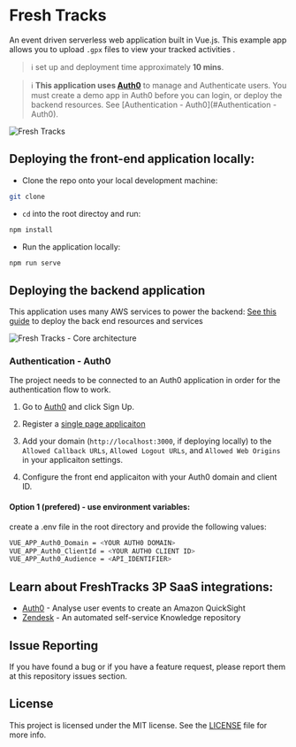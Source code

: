 # Fresh Tracks 
An event driven serverless web application built in Vue.js. This example app allows you to upload `.gpx` files to view your tracked activities .

> :information_source:  set up and deployment time approximately **10 mins**.

> :information_source: **This application uses [Auth0](https://auth0.com/signup)** to manage and Authenticate users. You must create a demo app in Auth0 before you can login, or deploy the backend resources. See [Authentication - Auth0](#Authentication - Auth0).



![Fresh Tracks](/public/images/FTfrontPage.png "Fresh Tracks")


## Deploying the front-end application locally:

- Clone the repo onto your local development machine:
```bash
git clone
 ```
- `cd` into the root directoy and run:

```bash
npm install
```

- Run the application locally:

```bash
npm run serve
```


## Deploying the backend application
This application uses many AWS services to power the backend: [See this guide](/backend/FreshTracks/) to deploy the back end resources and services

![Fresh Tracks - Core architecture](/public/images/architecture1.png "Fresh Tracks")


### Authentication - Auth0
The project needs to be connected to an Auth0 application in order for the authentication flow to work.

1. Go to [Auth0](https://auth0.com/signup) and click Sign Up.
1. Register a [single page applicaiton](https://auth0.com/docs/dashboard/guides/applications/register-app-spa)
1. Add your domain (`http://localhost:3000`, if deploying locally) to the `Allowed Callback URLs`, `Allowed Logout URLs`, and `Allowed Web Origins` in your applicaiton settings.

1. Configure the front end applicaiton with your Auth0 domain and client ID.
#### Option 1 (prefered) - use environment variables:
create a .env file in the root directory and provide the following values:

```bash
VUE_APP_Auth0_Domain = <YOUR AUTH0 DOMAIN>
VUE_APP_Auth0_ClientId = <YOUR AUTH0 CLIENT ID>
VUE_APP_Auth0_Audience = <API_IDENTIFIER>
```

## Learn about FreshTracks 3P SaaS integrations:
- [Auth0](https://github.com/aws-samples/amazon-eventbridge-integration-with-auth0) - Analyse user events to create an Amazon QuickSight
- [Zendesk](https://github.com/aws-samples/amazon-eventbridge-integration-with-zendesk) - An automated  self-service Knowledge repository


## Issue Reporting

If you have found a bug or if you have a feature request, please report them at this repository issues section.

## License

This project is licensed under the MIT license. See the [LICENSE](../LICENSE) file for more info.
